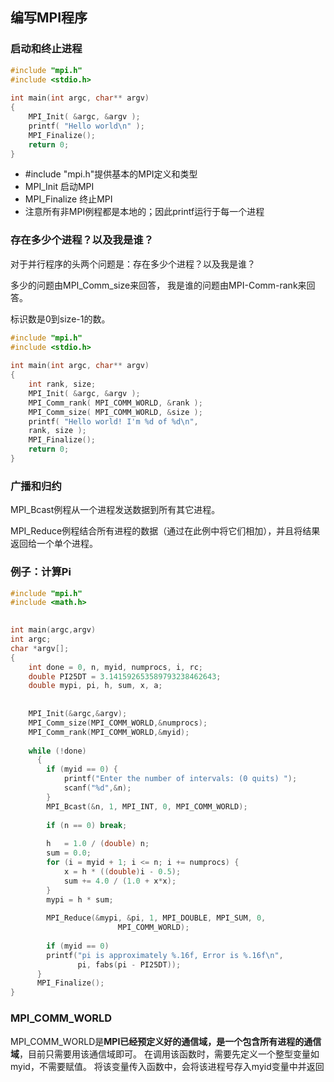 
## 编写MPI程序

### 启动和终止进程
```c
#include "mpi.h"  
#include <stdio.h>  
  
int main(int argc, char** argv)
{  
	MPI_Init( &argc, &argv );  
	printf( "Hello world\n" );  
	MPI_Finalize();  
	return 0;  
}
```
-   \#include "mpi.h"提供基本的MPI定义和类型
-   MPI_Init 启动MPI
-   MPI_Finalize 终止MPI
-   注意所有非MPI例程都是本地的；因此printf运行于每一个进程

### 存在多少个进程？以及我是谁？
对于并行程序的头两个问题是：存在多少个进程？以及我是谁？

多少的问题由MPI_Comm_size来回答，
我是谁的问题由MPI-Comm-rank来回答。

标识数是0到size-1的数。

```c
#include "mpi.h"  
#include <stdio.h>  
  
int main(int argc, char** argv) 
{  
	int rank, size;  
	MPI_Init( &argc, &argv );  
	MPI_Comm_rank( MPI_COMM_WORLD, &rank );  
	MPI_Comm_size( MPI_COMM_WORLD, &size );  
	printf( "Hello world! I'm %d of %d\n",   
	rank, size );  
	MPI_Finalize();  
	return 0;  
}
```

### 广播和归约
MPI_Bcast例程从一个进程发送数据到所有其它进程。

MPI_Reduce例程结合所有进程的数据（通过在此例中将它们相加），并且将结果返回给一个单个进程。


### 例子：计算Pi
```c
#include "mpi.h" 
#include <math.h> 

 
int main(argc,argv) 
int argc; 
char *argv[]; 
{ 
	int done = 0, n, myid, numprocs, i, rc; 
	double PI25DT = 3.141592653589793238462643; 
	double mypi, pi, h, sum, x, a; 
	
	 
	MPI_Init(&argc,&argv); 
	MPI_Comm_size(MPI_COMM_WORLD,&numprocs); 
	MPI_Comm_rank(MPI_COMM_WORLD,&myid);
	
	while (!done) 
	  { 
	    if (myid == 0) { 
	        printf("Enter the number of intervals: (0 quits) "); 
	        scanf("%d",&n); 
	    } 
	    MPI_Bcast(&n, 1, MPI_INT, 0, MPI_COMM_WORLD); 
	    
	    if (n == 0) break; 
	    
		h   = 1.0 / (double) n; 
		sum = 0.0; 
		for (i = myid + 1; i <= n; i += numprocs) { 
			x = h * ((double)i - 0.5); 
			sum += 4.0 / (1.0 + x*x); 
		} 
		mypi = h * sum; 
	     
		MPI_Reduce(&mypi, &pi, 1, MPI_DOUBLE, MPI_SUM, 0, 
		                MPI_COMM_WORLD); 
	    
		if (myid == 0) 
		printf("pi is approximately %.16f, Error is %.16f\n", 
			   pi, fabs(pi - PI25DT)); 
	  } 
	  MPI_Finalize(); 
}
```

### MPI_COMM_WORLD

MPI_COMM_WORLD是**MPI已经预定义好的通信域，是一个包含所有进程的通信域**，目前只需要用该通信域即可。 在调用该函数时，需要先定义一个整型变量如myid，不需要赋值。 将该变量传入函数中，会将该进程号存入myid变量中并返回